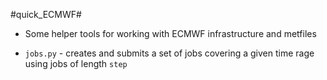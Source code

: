 #quick_ECMWF#

* Some helper tools for working with ECMWF infrastructure and metfiles

* `jobs.py` - creates and submits a set of jobs covering a given time rage using jobs of length `step`